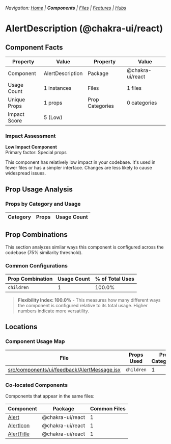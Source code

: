 
*Navigation: [Home](../../index.md) | **Components** | [Files](../../files.md) | [Features](../../features.md) | [Hubs](../../hubs.md)*



# AlertDescription (@chakra-ui/react)

## Component Facts

| Property | Value | Property | Value |
|----------|-------|----------|-------|
| Component | AlertDescription | Package | @chakra-ui/react |
| Usage Count | 1 instances | Files | 1 files |
| Unique Props | 1 props | Prop Categories | 0 categories |
| Impact Score | 5 (Low) | | |

### Impact Assessment

**Low Impact Component**  
Primary factor: Special props

This component has relatively low impact in your codebase. It&#x27;s used in fewer files or has a simpler interface. Changes are less likely to cause widespread issues.

## Prop Usage Analysis

### Props by Category and Usage

| Category | Props | Usage Count |
|----------|-------|-------------|

## Prop Combinations

This section analyzes similar ways this component is configured across the codebase (75% similarity threshold).

### Common Configurations

| Prop Combination | Usage Count | % of Total Uses |
|------------------|-------------|----------------|
| `children` | 1 | 100.0% |

> **Flexibility Index: 100.0%** - This measures how many different ways the component is configured relative to its total usage. Higher numbers indicate more versatility.

## Locations

### Component Usage Map

| File | Props Used | Prop Categories |
|------|------------|----------------|
| [src/components/ui/feedback/AlertMessage.jsx](https://github.com/star4beam/react-import-analyzer/blob/main/test-project/src/components/ui/feedback/AlertMessage.jsx) | `children` | 1 |

### Co-located Components
Components that appear in the same files:

| Component | Package | Common Files |
|-----------|---------|--------------|
| [Alert](../@chakra-ui_react/Alert.md) | @chakra-ui/react | 1 |
| [AlertIcon](../@chakra-ui_react/AlertIcon.md) | @chakra-ui/react | 1 |
| [AlertTitle](../@chakra-ui_react/AlertTitle.md) | @chakra-ui/react | 1 |
